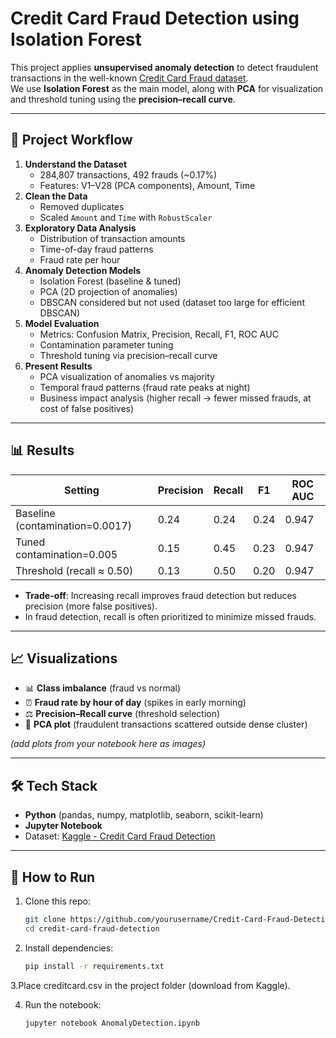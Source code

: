#  Credit Card Fraud Detection using Isolation Forest

This project applies **unsupervised anomaly detection** to detect fraudulent transactions in the well-known [Credit Card Fraud dataset](https://www.kaggle.com/mlg-ulb/creditcardfraud).  
We use **Isolation Forest** as the main model, along with **PCA** for visualization and threshold tuning using the **precision–recall curve**.

---

## 📌 Project Workflow
1. **Understand the Dataset**
   - 284,807 transactions, 492 frauds (~0.17%)
   - Features: V1–V28 (PCA components), Amount, Time
2. **Clean the Data**
   - Removed duplicates
   - Scaled `Amount` and `Time` with `RobustScaler`
3. **Exploratory Data Analysis**
   - Distribution of transaction amounts
   - Time-of-day fraud patterns
   - Fraud rate per hour
4. **Anomaly Detection Models**
   - Isolation Forest (baseline & tuned)
   - PCA (2D projection of anomalies)
   - DBSCAN considered but not used (dataset too large for efficient DBSCAN)
5. **Model Evaluation**
   - Metrics: Confusion Matrix, Precision, Recall, F1, ROC AUC
   - Contamination parameter tuning
   - Threshold tuning via precision–recall curve
6. **Present Results**
   - PCA visualization of anomalies vs majority
   - Temporal fraud patterns (fraud rate peaks at night)
   - Business impact analysis (higher recall → fewer missed frauds, at cost of false positives)

---

## 📊 Results

| Setting                        | Precision | Recall | F1   | ROC AUC |
|--------------------------------|-----------|--------|------|---------|
| Baseline (contamination=0.0017)| 0.24      | 0.24   | 0.24 | 0.947   |
| Tuned contamination=0.005      | 0.15      | 0.45   | 0.23 | 0.947   |
| Threshold (recall ≈ 0.50)      | 0.13      | 0.50   | 0.20 | 0.947   |

- **Trade-off**: Increasing recall improves fraud detection but reduces precision (more false positives).
- In fraud detection, recall is often prioritized to minimize missed frauds.

---

## 📈 Visualizations
- 📊 **Class imbalance** (fraud vs normal)
- ⏰ **Fraud rate by hour of day** (spikes in early morning)
- ⚖️ **Precision–Recall curve** (threshold selection)
- 🧩 **PCA plot** (fraudulent transactions scattered outside dense cluster)

*(add plots from your notebook here as images)*

---

## 🛠️ Tech Stack
- **Python** (pandas, numpy, matplotlib, seaborn, scikit-learn)
- **Jupyter Notebook**
- Dataset: [Kaggle - Credit Card Fraud Detection](https://www.kaggle.com/mlg-ulb/creditcardfraud)

---

## 🚀 How to Run
1. Clone this repo:
   ```bash
   git clone https://github.com/yourusername/Credit-Card-Fraud-Detection.git
   cd credit-card-fraud-detection
2. Install dependencies:
   ```bash
   pip install -r requirements.txt

3.Place creditcard.csv in the project folder (download from Kaggle).

4. Run the notebook:
   ```bash
   jupyter notebook AnomalyDetection.ipynb
